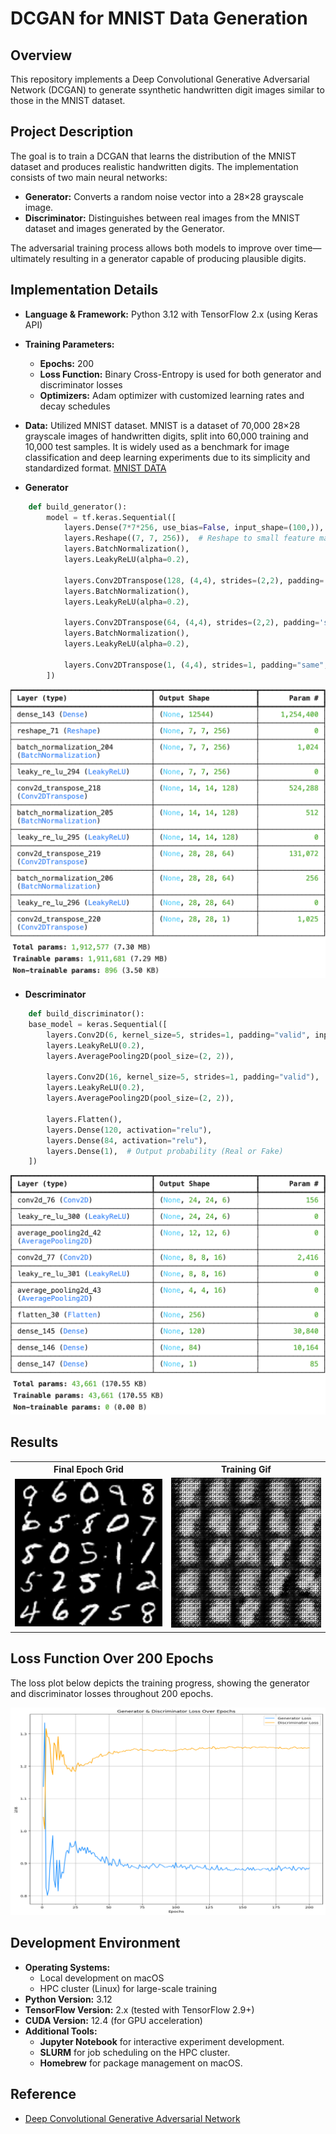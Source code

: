 # DCGAN for MNIST Data Generation

## Overview
This repository implements a Deep Convolutional Generative Adversarial Network (DCGAN) to generate ssynthetic handwritten digit images similar to those in the MNIST dataset.

## Project Description
The goal is to train a DCGAN that learns the distribution of the MNIST dataset and produces realistic handwritten digits. The implementation consists of two main neural networks:
- **Generator:** Converts a random noise vector into a 28×28 grayscale image.
- **Discriminator:** Distinguishes between real images from the MNIST dataset and images generated by the Generator.

The adversarial training process allows both models to improve over time—ultimately resulting in a generator capable of producing plausible digits.



## Implementation Details
- **Language & Framework:** Python 3.12 with TensorFlow 2.x (using Keras API)
- **Training Parameters:**
  - **Epochs:** 200
  - **Loss Function:** Binary Cross-Entropy is used for both generator and discriminator losses
  - **Optimizers:** Adam optimizer with customized learning rates and decay schedules
- **Data:** Utilized MNIST dataset. MNIST is a dataset of 70,000 28×28 grayscale images of handwritten digits, split into 60,000 training and 10,000 test samples. It is widely used as a benchmark for image classification and deep learning experiments due to its simplicity and standardized format. [MNIST DATA](https://www.tensorflow.org/datasets/keras_example)
 
- **Generator**
```python
    def build_generator():
        model = tf.keras.Sequential([
            layers.Dense(7*7*256, use_bias=False, input_shape=(100,)),  # Input: Noise vector
            layers.Reshape((7, 7, 256)),  # Reshape to small feature map
            layers.BatchNormalization(),
            layers.LeakyReLU(alpha=0.2),

            layers.Conv2DTranspose(128, (4,4), strides=(2,2), padding='same', use_bias=False),
            layers.BatchNormalization(),
            layers.LeakyReLU(alpha=0.2),

            layers.Conv2DTranspose(64, (4,4), strides=(2,2), padding='same', use_bias=False),
            layers.BatchNormalization(),
            layers.LeakyReLU(alpha=0.2),
            
            layers.Conv2DTranspose(1, (4,4), strides=1, padding="same", activation="tanh")
        ])
```
![Generator Architecture](./genarc.png)

- **Descriminator**
```python
    def build_discriminator():
    base_model = keras.Sequential([
        layers.Conv2D(6, kernel_size=5, strides=1, padding="valid", input_shape=(28, 28, 1)),
        layers.LeakyReLU(0.2),
        layers.AveragePooling2D(pool_size=(2, 2)),

        layers.Conv2D(16, kernel_size=5, strides=1, padding="valid"),
        layers.LeakyReLU(0.2),
        layers.AveragePooling2D(pool_size=(2, 2)),

        layers.Flatten(),
        layers.Dense(120, activation="relu"),
        layers.Dense(84, activation="relu"),
        layers.Dense(1),  # Output probability (Real or Fake)
    ])
```
![Descriminator Architecture](./disarc.png)


## Results

<table style="width:100%; margin:auto;">
  <tr>
    <th style="text-align:center;">Final Epoch Grid</th>
    <th style="text-align:center;">Training Gif</th>
  </tr>
  <tr>
    <td align="center">
      <img src="./Final-epoch-grid.png" width="330" />
    </td>
    <td align="center">
      <img src="./Training.gif" width="330" />
    </td>
  </tr>
</table>



## Loss Function Over 200 Epochs
The loss plot below depicts the training progress, showing the generator and discriminator losses throughout 200 epochs.
  
![Loss Plot](./Loss-plot.png)



## Development Environment
- **Operating Systems:**
  - Local development on macOS
  - HPC cluster (Linux) for large-scale training
- **Python Version:** 3.12
- **TensorFlow Version:** 2.x (tested with TensorFlow 2.9+)
- **CUDA Version:** 12.4 (for GPU acceleration)
- **Additional Tools:**
  - **Jupyter Notebook** for interactive experiment development.
  - **SLURM** for job scheduling on the HPC cluster.
  - **Homebrew** for package management on macOS.

## Reference


- [Deep Convolutional Generative Adversarial Network](https://www.tensorflow.org/tutorials/generative/dcgan)
